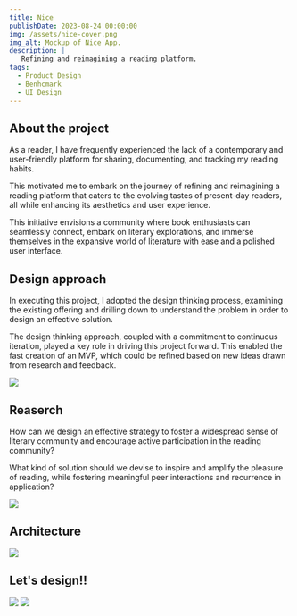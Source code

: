 ```yaml
---
title: Nice
publishDate: 2023-08-24 00:00:00
img: /assets/nice-cover.png
img_alt: Mockup of Nice App.
description: |
   Refining and reimagining a reading platform.
tags:
  - Product Design
  - Benhcmark
  - UI Design
---
```


## About the project

As a reader, I have frequently experienced the lack of a contemporary and user-friendly platform for sharing, documenting, and tracking my reading habits. 

This motivated me to embark on the journey of refining and reimagining a reading platform that caters to the evolving tastes of present-day readers, all while enhancing its aesthetics and user experience. 

This  initiative envisions a community where book enthusiasts can seamlessly connect, embark on literary explorations, and immerse themselves in the expansive world of literature with ease and a polished user interface.

## Design approach

In executing this project, I adopted the design thinking process, examining the existing offering and drilling down to understand the problem in order to design an effective solution.

The design thinking approach, coupled with a commitment to continuous iteration, played a key role in driving this project forward. This enabled the fast creation of an MVP, which could be refined based on new ideas drawn from research and feedback.

![](/public/assets/nice01.png)

## Reaserch
How can we design an effective strategy to foster a widespread sense of literary community and encourage active participation in the reading community?

What kind of solution should we devise to inspire and amplify the pleasure of reading, while fostering meaningful peer interactions and recurrence in application?

![](/public/assets/nice02.png)

## Architecture
![](/public/assets/nice03.png)

## Let's design!!
![](/public/assets/nice04.png)
![](/public/assets/nice05.png)